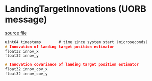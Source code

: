 # LandingTargetInnovations (UORB message)



[source file](https://github.com/PX4/PX4-Autopilot/blob/release/1.14/msg/LandingTargetInnovations.msg)

```c
uint64 timestamp        # time since system start (microseconds)
# Innovation of landing target position estimator
float32 innov_x
float32 innov_y

# Innovation covariance of landing target position estimator
float32 innov_cov_x
float32 innov_cov_y

```
